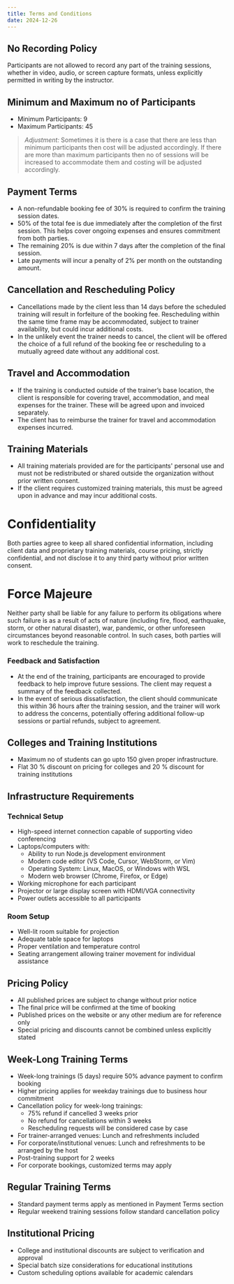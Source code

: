```yaml
---
title: Terms and Conditions
date: 2024-12-26
---
```


## No Recording Policy
Participants are not allowed to record any part of the training sessions, whether in video, audio, or screen capture formats, unless explicitly permitted in writing by the instructor.

## Minimum and Maximum no of Participants 
- Minimum Participants: 9
- Maximum Participants: 45

> *Adjustment:* Sometimes it is there is a case that there are less than minimum participants then cost will be adjusted accordingly. If there are more than maximum participants then no of sessions will be increased to accommodate them and costing will be adjusted accordingly.

## Payment Terms
- A non-refundable booking fee of 30% is required to confirm the training session dates.
- 50% of the total fee is due immediately after the completion of the first session. This helps cover ongoing expenses and ensures commitment from both parties.
- The remaining 20% is due within 7 days after the completion of the final session.
- Late payments will incur a penalty of 2% per month on the outstanding amount.

## Cancellation and Rescheduling Policy
- Cancellations made by the client less than 14 days before the scheduled training will result in forfeiture of the booking fee. Rescheduling within the same time frame may be accommodated, subject to trainer availability, but could incur additional costs.
- In the unlikely event the trainer needs to cancel, the client will be offered the choice of a full refund of the booking fee or rescheduling to a mutually agreed date without any additional cost.

## Travel and Accommodation
- If the training is conducted outside of the trainer’s base location, the client is responsible for covering travel, accommodation, and meal expenses for the trainer. These will be agreed upon and invoiced separately.
- The client has to reimburse the trainer for travel and accommodation expenses incurred.

## Training Materials
- All training materials provided are for the participants' personal use and must not be redistributed or shared outside the organization without prior written consent.
- If the client requires customized training materials, this must be agreed upon in advance and may incur additional costs.

# Confidentiality
Both parties agree to keep all shared confidential information, including client data and proprietary training materials, course pricing, strictly confidential, and not disclose it to any third party without prior written consent.

# Force Majeure
Neither party shall be liable for any failure to perform its obligations where such failure is as a result of acts of nature (including fire, flood, earthquake, storm, or other natural disaster), war, pandemic, or other unforeseen circumstances beyond reasonable control. In such cases, both parties will work to reschedule the training.

### Feedback and Satisfaction
- At the end of the training, participants are encouraged to provide feedback to help improve future sessions. The client may request a summary of the feedback collected.
- In the event of serious dissatisfaction, the client should communicate this within 36 hours after the training session, and the trainer will work to address the concerns, potentially offering additional follow-up sessions or partial refunds, subject to agreement.

## Colleges and Training Institutions 

- Maximum no of students can go upto 150 given proper infrastructure. 
- Flat 30 % discount on pricing for colleges and 20 % discount for training institutions 

## Infrastructure Requirements

### Technical Setup
- High-speed internet connection capable of supporting video conferencing
- Laptops/computers with:
  - Ability to run Node.js development environment
  - Modern code editor (VS Code, Cursor, WebStorm, or Vim)
  - Operating System: Linux, MacOS, or Windows with WSL
  - Modern web browser (Chrome, Firefox, or Edge)
- Working microphone for each participant
- Projector or large display screen with HDMI/VGA connectivity
- Power outlets accessible to all participants

### Room Setup
- Well-lit room suitable for projection
- Adequate table space for laptops
- Proper ventilation and temperature control
- Seating arrangement allowing trainer movement for individual assistance 

## Pricing Policy
- All published prices are subject to change without prior notice
- The final price will be confirmed at the time of booking
- Published prices on the website or any other medium are for reference only
- Special pricing and discounts cannot be combined unless explicitly stated

## Week-Long Training Terms
- Week-long trainings (5 days) require 50% advance payment to confirm booking
- Higher pricing applies for weekday trainings due to business hour commitment
- Cancellation policy for week-long trainings:
  - 75% refund if cancelled 3 weeks prior
  - No refund for cancellations within 3 weeks
  - Rescheduling requests will be considered case by case
- For trainer-arranged venues: Lunch and refreshments included
- For corporate/institutional venues: Lunch and refreshments to be arranged by the host
- Post-training support for 2 weeks
- For corporate bookings, customized terms may apply

## Regular Training Terms
- Standard payment terms apply as mentioned in Payment Terms section
- Regular weekend training sessions follow standard cancellation policy

## Institutional Pricing
- College and institutional discounts are subject to verification and approval
- Special batch size considerations for educational institutions
- Custom scheduling options available for academic calendars 